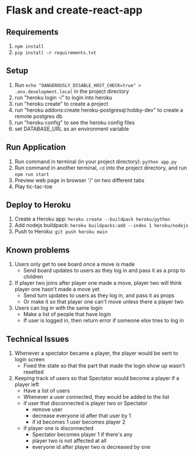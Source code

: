 # Flask and create-react-app

## Requirements
1. `npm install`
2. `pip install -r requirements.txt`

## Setup
1. Run `echo "DANGEROUSLY_DISABLE_HOST_CHECK=true" > .env.development.local` in the project directory
2. run  "heroku login -i" to login into heroku
3. run  "heroku create" to create a project
4. run  "heroku addons:create heroku-postgresql:hobby-dev" to create a remote postgres db
5. run  "heroku config" to see the heroku config files
6. set  DATABASE_URL as an environment variable 

## Run Application
1. Run command in terminal (in your project directory): `python app.py`
2. Run command in another terminal, `cd` into the project directory, and run `npm run start`
3. Preview web page in browser '/' on two different tabs
4. Play tic-tac-toe

## Deploy to Heroku
1. Create a Heroku app: `heroku create --buildpack heroku/python`
2. Add nodejs buildpack: `heroku buildpacks:add --index 1 heroku/nodejs`
3. Push to Heroku: `git push heroku main`

## Known problems
1. Users only get to see board once a move is made
   - Send board updates to users as they log in and pass it as a prop to children
2. If player two joins after player one made a move, player two will think player one hasn't made a move yet
   - Send turn updates to users as they log in, and pass it as props
   - Or make it so that player one can't move unless there a player two
3. Users can log in with the same login
   - Make a list of people that have login 
   - If user is logged in, then return error if someone else tries to log in
## Technical Issues
1. Whenever a spectator became a player, the player would be sent to login screen
   - Fixed the state so that the part that made the login show up wasn't resetted
2. Keeping track of users so that Spectator would become a player if a player left
   - Have a list of users
   - Whenever a user connected, they would be added to the list
   - if user that disconnected is player two or Spectator
     - remove user
     - decrease everyone id after that user by 1
     - if id becomes 1 user becomes player 2
   - if player one is disconnected
      - Spectator becomes player 1 if there's any
      - player two is not affected at all
      - everyone id after player two is decreased by one